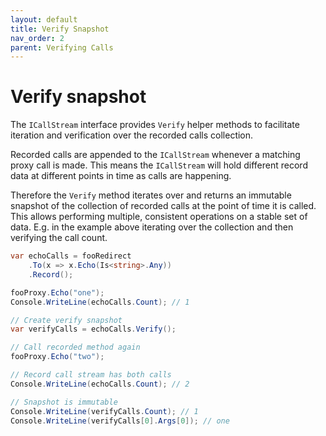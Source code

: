 ```yaml
---
layout: default
title: Verify Snapshot
nav_order: 2
parent: Verifying Calls
---
```


# Verify snapshot

The `ICallStream` interface provides `Verify` helper methods to facilitate iteration and verification over the recorded calls collection.

Recorded calls are appended to the `ICallStream` whenever a matching proxy call is made. This means the `ICallStream` will hold different record data at different points in time as calls are happening.

Therefore the `Verify` method iterates over and returns an immutable snapshot of the collection of recorded calls at the point of time it is called.
This allows performing multiple, consistent operations on a stable set of data. E.g. in the example above iterating over the collection and then verifying the call count.

```csharp
var echoCalls = fooRedirect
    .To(x => x.Echo(Is<string>.Any))
    .Record();

fooProxy.Echo("one");
Console.WriteLine(echoCalls.Count); // 1

// Create verify snapshot
var verifyCalls = echoCalls.Verify();

// Call recorded method again
fooProxy.Echo("two");

// Record call stream has both calls
Console.WriteLine(echoCalls.Count); // 2

// Snapshot is immutable 
Console.WriteLine(verifyCalls.Count); // 1
Console.WriteLine(verifyCalls[0].Args[0]); // one
```
~~~~